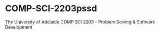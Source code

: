 # COMP-SCI-2203pssd
The University of Adelaide COMP SCI 2203 - Problem Solving &amp; Software Development
